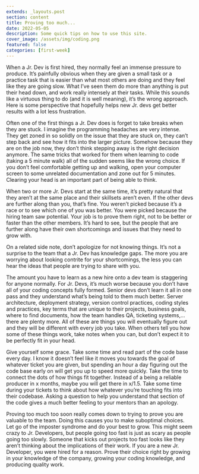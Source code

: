 ```yaml
---
extends: _layouts.post
section: content
title: Proving too much...
date: 2022-05-05
description: Some quick tips on how to use this site.
cover_image: /assets/img/coding.png
featured: false
categories: [first-week]
---
```


When a Jr. Dev is first hired, they normally feel an immense pressure to produce.  It’s painfully obvious when they are given a small task or a practice task that is easier than what most others  are doing and they feel like they are going slow. What I’ve seen them do more than anything is put their head down, and work really intensely at their tasks.  While this sounds like a virtuous thing to do (and it is well meaning), it’s the wrong approach.  Here is some perspective that hopefully helps new Jr. devs get better results with a lot less frustration.

Often one of the first things a Jr. Dev does is forget to take breaks when they are stuck.  I imagine the programming headaches are very intense.  They get zoned in so solidly on the issue that they are stuck on, they can’t step back and see how it fits into the larger picture.   Somehow because they are on the job now, they don’t think stepping away is the right decision anymore.  The same tricks that worked for them when learning to code (taking a 5 minute walk) all of the sudden seems like the wrong choice.  If you don’t feel comfortable getting up and walking, open your computer screen to some unrelated documentation and zone out for 5 minutes.  Clearing your head is an important part of being able to think.

When two or more Jr. Devs start at the same time,  it’s pretty natural that they aren’t at the same place and their skillsets aren’t even.  If the other devs are further along than you, that’s fine.  You weren’t picked because it’s a race or to see which one of you was better.  You were picked because the hiring team saw potential.  Your job is to prove them right, not to be better or faster than the other members.  It’s hard to see, but the people that are further along have their own shortcomings and issues that they need to grow with.

On a related side note, don’t apologize for not knowing things.  It’s not a surprise to the team that a Jr. Dev has knowledge gaps.  The more you are worrying about looking contrite for your shortcomings, the less you can hear the ideas that people are trying to share with you.

The amount you have to learn as a new hire onto a dev team is staggering for anyone normally.  For Jr. Devs, it’s much worse because you don’t have all of your coding concepts fully formed.  Senior devs don’t learn it all in one pass and they understand what’s being told to them much better.  Server architecture, deployment strategy, version control practices, coding styles and practices, key terms that are unique to their projects, business goals, where to find documents, how the team handles QA, ticketing systems,... there are plenty more.  All of these are things you will eventually figure out and they will be different with every job you take.  When others tell you how some of these things work,  take notes when you can, but don’t expect it to be perfectly fit in your head.

Give yourself some grace.  Take some time and read part of the code base every day.  I know it doesn’t feel like it moves you towards the goal of whatever ticket you are given, but spending an hour a day figuring out the code base early on will get you up to speed more quickly.  Take the time to connect the dots of how things fit together.  Instead of a being a reliable producer in x months, maybe you will get there in x/1.5.  Take some time during your tickets to think about how whatever you’re touching fits into their codebase. Asking a question to help you understand that section of the code gives a much better feeling to your mentors than an apology.

Proving too much too soon really comes down to trying to prove you are valuable to the team.  Doing this causes you to make suboptimal choices.  Let go of the imposter syndrome and do your best to grow.  This might seem crazy to Jr. Developers, but people going too fast is just as scary as people going too slowly.   Someone that kicks out projects too fast looks like they aren’t thinking about the implications of their work.   If you are a new Jr. Developer, you were hired for a reason.  Prove their choice right by growing in your knowledge of the company, growing your coding knowledge,  and producing quality work.

